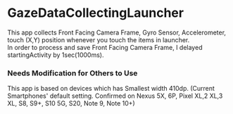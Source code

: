 # GazeDataCollectingLauncher
This app collects Front Facing Camera Frame, Gyro Sensor, Accelerometer, touch (X,Y) position whenever you touch the items in launcher.<br>
In order to process and save Front Facing Camera Frame, I delayed startingActivity by 1sec(1000ms).<br>
### Needs Modification for Others to Use
This app is based on devices which has Smallest width 410dp. (Current Smartphones' default setting. Confirmed on Nexus 5X, 6P, Pixel XL,2 XL,3 XL, S8, S9+, S10 5G, S20, Note 9, Note 10+)
